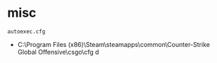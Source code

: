# misc

`autoexec.cfg`
- C:\Program Files (x86)\Steam\steamapps\common\Counter-Strike Global Offensive\csgo\cfg
d
